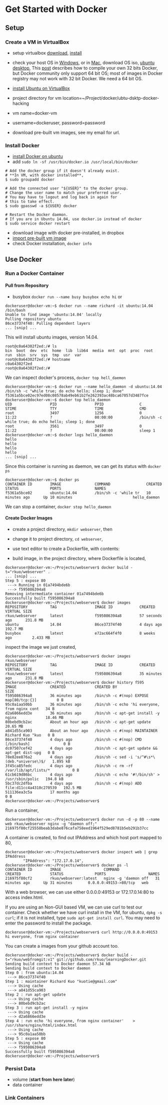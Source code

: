 # Get Started with Docker

## Setup ##
### Create a VM in VirtualBox ###
- setup virtualbox [download](https://www.virtualbox.org/wiki/Downloads), [install](http://www.virtualbox.org/manual/ch01.html#intro-installing)
- check your host OS in [Windows](http://windows.microsoft.com/en-us/windows7/find-out-32-or-64-bit), or in [Mac](http://support.apple.com/en-us/HT201948), download OS iso, [ubuntu desktop](http://www.ubuntu.com/download/desktop), This [post](http://blenderfox.com/2014/09/14/building-docker-io-on-32-bit-arch/) describes how to compile your own 32 bits Docker, but Docker community only support 64 bit OS; most of images in Docker registry may not work with 32 bit Docker. We need a 64 bit OS.
- [install Ubuntu on VirtualBox](http://www.wikihow.com/Install-Ubuntu-on-VirtualBox)
- project directory for vm location=~/Project/docker/ubtu-dsktp-docker-hacking
- vm name=docker-vm
- username=dockeruser, password=password

- download pre-built vm images, see my email for url. 

### Install Docker
- [install Docker on ubuntu](http://docs.docker.com/installation/ubuntulinux/)
- add `sudo ln -sf /usr/bin/docker.io /usr/local/bin/docker`

```
# Add the docker group if it doesn't already exist.
# **In VM, with docker installed**,
$ sudo groupadd docker

# Add the connected user "${USER}" to the docker group.
# Change the user name to match your preferred user.
# You may have to logout and log back in again for
# this to take effect.
$ sudo gpasswd -a ${USER} docker

# Restart the Docker daemon.
# If you are in Ubuntu 14.04, use docker.io instead of docker
$ sudo service docker restart
```

- download image with docker pre-installed, in dropbox
- [import pre-built vm image](http://grok.lsu.edu/article.aspx?articleid=13838)
- check Docker installation, `docker info`

## Use Docker

### Run a Docker Container
#### Pull from Repository
- busybox
`docker run --name busy busybox echo hi`
or 

```
dockeruser@docker-vm:~$ docker run --name richard -it ubuntu:14.04 /bin/bash
Unable to find image 'ubuntu:14.04' locally
Pulling repository ubuntu
86ce37374f40: Pulling dependent layers 
... [snip] ...
```
This will install ubuntu images, version 14.04.

```
root@c0a64302f2ed:/# ls  
bin  boot  dev	etc  home  lib	lib64  media  mnt  opt	proc  root  run  sbin  srv  sys  tmp  usr  var
root@c0a64302f2ed:/# hostname
c0a64302f2ed
root@c0a64302f2ed:/# 
```

We can inspect docker's process, `docker top hell_daemon`

```
dockeruser@docker-vm:~$ docker run --name hello_daemon -d ubuntu:14.04 /bin/sh -c "while true; do echo hello; sleep 1; done"
f5361a5bce02ec97ed08c08578ab49eb61b2fe262393ac48bca67057d3487fce
dockeruser@docker-vm:~$ docker top hello_daemon 
UID                 PID                 PPID                C                   STIME               TTY                 TIME                CMD
root                3497                1256                0                   11:22               ?                   00:00:00            /bin/sh -c while true; do echo hello; sleep 1; done
root                3561                3497                0                   11:22               ?                   00:00:00            sleep 1
dockeruser@docker-vm:~$ docker logs hello_daemon 
hello
hello
hello
hello
... [snip] ...
```
Since this container is running as daemon, we can get its status with `docker ps`

```
dockeruser@docker-vm:~$ docker ps
CONTAINER ID        IMAGE               COMMAND                CREATED             STATUS              PORTS               NAMES
f5361a5bce02        ubuntu:14.04        /bin/sh -c 'while tr   10 minutes ago      Up 10 minutes                           hello_daemon        
```


We can stop a container, `docker stop hello_daemon`

#### Create Docker Images
- create a project directory, `mkdir webserver`, then 
- change it to project directory, `cd webserver`,
- use text editor to create a Dockerfile, with contents:

- build image, in the project directory, where Dockerfile is located, 

```
dockeruser@docker-vm:~/Projects/webserver$ docker build -t="rkuo/webserver" .
... [snip] ...
Step 5 : expose 80
 ---> Running in 01a7494bde6b
 ---> f595086394a8
Removing intermediate container 01a7494bde6b
Successfully built f595086394a8
dockeruser@docker-vm:~/Projects/webserver$ docker images
REPOSITORY          TAG                 IMAGE ID            CREATED             VIRTUAL SIZE
rkuo/webserver      latest              f595086394a8        57 seconds ago      231.8 MB
ubuntu              14.04               86ce37374f40        4 days ago          192.7 MB
busybox             latest              e72ac664f4f0        8 weeks ago         2.433 MB
```

inspect the image we just created,
```
dockeruser@docker-vm:~/Projects/webserver$ docker images rkuo/webserver
REPOSITORY          TAG                 IMAGE ID            CREATED             VIRTUAL SIZE
rkuo/webserver      latest              f595086394a8        35 minutes ago      231.8 MB
dockeruser@docker-vm:~/Projects/webserver$ docker history f595
IMAGE               CREATED             CREATED BY                                      SIZE
f595086394a8        36 minutes ago      /bin/sh -c #(nop) EXPOSE map[80/tcp:{}]         0 B
95c0a1aa50bb        36 minutes ago      /bin/sh -c echo 'hi everyone, from nginx cont   34 B
d2a6866edd3e        36 minutes ago      /bin/sh -c apt-get install -y nginx             18.46 MB
80bebd9cb2ac        About an hour ago   /bin/sh -c apt-get update                       20.65 MB
a841d55ca903        About an hour ago   /bin/sh -c #(nop) MAINTAINER Richard Kuo "kuo   0 B
86ce37374f40        4 days ago          /bin/sh -c #(nop) CMD [/bin/bash]               0 B
dc07507cef42        4 days ago          /bin/sh -c apt-get update && apt-get dist-upg   0 B
78e82ee876a2        4 days ago          /bin/sh -c sed -i 's/^#\s*\(deb.*universe\)$/   1.895 kB
3f45ca85fedc        4 days ago          /bin/sh -c rm -rf /var/lib/apt/lists/*          0 B
61cb619d86bc        4 days ago          /bin/sh -c echo '#!/bin/sh' > /usr/sbin/polic   194.8 kB
5bc37dc2dfba        4 days ago          /bin/sh -c #(nop) ADD file:d11cc4a4310c270539   192.5 MB
511136ea3c5a        17 months ago                                                       0 B
dockeruser@docker-vm:~/Projects/webserver$ 
```
Run a container,
```
dockeruser@docker-vm:~/Projects/webserver$ docker run -d -p 80 --name web rkuo/webserver nginx -g "daemon off;"
216975f80cf25558beab3dabe876cafa758eed1964f529ed8781b5eb291b37cc
```
A container is created, to find out IPAddress and which host port mapped to 80,
```
dockeruser@docker-vm:~/Projects/webserver$ docker inspect web | grep IPAddress
        "IPAddress": "172.17.0.14",
dockeruser@docker-vm:~/Projects/webserver$ docker ps -l
CONTAINER ID        IMAGE                   COMMAND                CREATED             STATUS              PORTS                   NAMES
216975f80cf2        rkuo/webserver:latest   nginx -g 'daemon off   31 minutes ago      Up 31 minutes       0.0.0.0:49153->80/tcp   web                 
```
With a web browser, we can use either 0.0.0.0:49153 or 172.17.0.14:80 to access index.html. 

If you are using an Non-GUI based VM, we can use curl to test our container. Check whether we have curl install in the VM, for ubuntu, `dpkg -s curl`; if it is not installed, type `sudo apt-get install curl`. You may need to enter the password to install the package.

```
dockeruser@docker-vm:~/Projects/webserver$ curl http://0.0.0.0:49153
hi everyone, from nginx container
```

You can create a images from your github account too. 
```
dockeruser@docker-vm:~/Projects/webserver$ docker build -t="rkuo/webfromgit:v1" git://github.com/rkuo/learningDocker.git
Sending build context to Docker daemon 57.34 kB
Sending build context to Docker daemon 
Step 0 : from ubuntu:14.04
 ---> 86ce37374f40
Step 1 : maintainer Richard Kuo "kuotie@gmail.com"
 ---> Using cache
 ---> a841d55ca903
Step 2 : run apt-get update
 ---> Using cache
 ---> 80bebd9cb2ac
Step 3 : run apt-get install -y nginx
 ---> Using cache
 ---> d2a6866edd3e
Step 4 : run echo 'hi everyone, from nginx container'    > /usr/share/nginx/html/index.html
 ---> Using cache
 ---> 95c0a1aa50bb
Step 5 : expose 80
 ---> Using cache
 ---> f595086394a8
Successfully built f595086394a8
dockeruser@docker-vm:~/Projects/webserver$ 
``` 


### Persist Data 
- volume (**start from here later**)
- data container

### Link Containers
